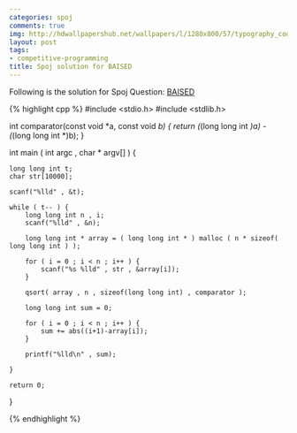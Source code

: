 ```yaml
---
categories: spoj
comments: true
img: http://hdwallpapershub.net/wallpapers/l/1280x800/57/typography_code_javascript_black_background_programmer_syntax_1280x800_56614.jpg
layout: post
tags:
- competitive-programming
title: Spoj solution for BAISED
---
```


Following is the solution for Spoj Question: [BAISED](http://www.spoj.com/problems/BAISED/)

{% highlight cpp %}
#include <stdio.h>
#include <stdlib.h>

int comparator(const void *a, const void *b) {
	return (*(long long int *)a) - (*(long long int *)b);
}

int main ( int argc , char * argv[] ) {

	long long int t;
	char str[10000];

	scanf("%lld" , &t);

	while ( t-- ) {
		long long int n , i;
		scanf("%lld" , &n);

		long long int * array = ( long long int * ) malloc ( n * sizeof( long long int ) );

		for ( i = 0 ; i < n ; i++ ) {
			scanf("%s %lld" , str , &array[i]);
		}

		qsort( array , n , sizeof(long long int) , comparator );

		long long int sum = 0;

		for ( i = 0 ; i < n ; i++ ) {
			sum += abs((i+1)-array[i]);
		}

		printf("%lld\n" , sum);

	}

	return 0;
}

{% endhighlight %}